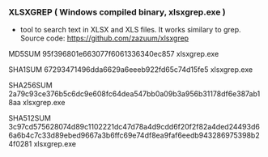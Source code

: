 ### XLSXGREP ( Windows compiled binary, xlsxgrep.exe )
- tool to search text in XLSX and XLS files. It works similary to grep.
Source code: https://github.com/zazuum/xlsxgrep


MD5SUM 
95f396801e663077f6061336340ec857  xlsxgrep.exe

SHA1SUM 
67293471496dda6629a6eeeb922fd65c74d15fe5  xlsxgrep.exe

SHA256SUM 
2a79c93ce376b5c6dc9e608fc64dea547bb0a09b3a956b31178df6e387ab18aa  xlsxgrep.exe

SHA512SUM
3c97cd575628074d89c1102221dc47d78a4d9cdd6f20f2f82a4ded24493d66a6b4c7c33d89ebed9667a3b6ffc69e74df8ea9faf6eedb943286975398b24f0281  xlsxgrep.exe
